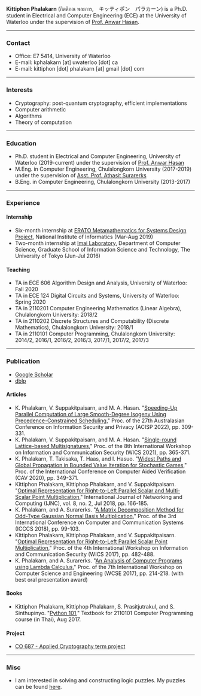 **Kittiphon Phalakarn** (กิตติภณ พละการ,　キッティポン　パラカーン) is a Ph.D. student in Electrical and Computer Engineering (ECE) at the University of Waterloo under the supervision of [Prof. Anwar Hasan](https://uwaterloo.ca/electrical-computer-engineering/profile/ahasan).

* * *

### Contact

- Office: E7 5414, University of Waterloo
- E-mail: kphalakarn [at] uwaterloo [dot] ca
- E-mail: kittiphon [dot] phalakarn [at] gmail [dot] com

* * *

### Interests

- Cryptography: post-quantum cryptography, efficient implementations
- Computer arithmetic
- Algorithms
- Theory of computation

* * *

### Education

- Ph.D. student in Electrical and Computer Engineering, University of Waterloo (2019-current) under the supervision of [Prof. Anwar Hasan](https://uwaterloo.ca/electrical-computer-engineering/profile/ahasan)
- M.Eng. in Computer Engineering, Chulalongkorn University (2017-2019) under the supervision of [Asst. Prof. Athasit Surarerks](https://www.cp.eng.chula.ac.th/~athasit/)
- B.Eng. in Computer Engineering, Chulalongkorn University (2013-2017)

* * *

### Experience

#### Internship

- Six-month internship at [ERATO Metamathematics for Systems Design Project](https://group-mmm.org/eratommsd/), National Institute of Informatics (Mar-Aug 2019)
- Two-month internship at [Imai Laboratory](http://www-imai.is.s.u-tokyo.ac.jp/), Department of Computer Science, Graduate School of Information Science and Technology, The University of Tokyo (Jun-Jul 2016)

#### Teaching

- TA in ECE 606 Algorithm Design and Analysis, University of Waterloo: Fall 2020
- TA in ECE 124 Digital Circuits and Systems, University of Waterloo: Spring 2020
- TA in 2110201 Computer Engineering Mathematics (Linear Algebra), Chulalongkorn University: 2018/2
- TA in 2110202 Discrete Structures and Computability (Discrete Mathematics), Chulalongkorn University: 2018/1
- TA in 2110101 Computer Programming, Chulalongkorn University: 2014/2, 2016/1, 2016/2, 2016/3, 2017/1, 2017/2, 2017/3

* * *

### Publication

- [Google Scholar](https://scholar.google.com/citations?user=-vdzW3kAAAAJ)
- [dblp](https://dblp.uni-trier.de/pers/hd/p/Phalakarn:Kittiphon)

#### Articles

- K. Phalakarn, V. Suppakitpaisarn, and M. A. Hasan. "[Speeding-Up Parallel Computation of Large Smooth-Degree Isogeny Using Precedence-Constrained Scheduling](https://link.springer.com/content/pdf/10.1007/978-3-031-22301-3.pdf)," Proc. of the 27th Australasian Conference on Information Security and Privacy (ACISP 2022), pp. 309-331.
- K. Phalakarn, V. Suppakitpaisarn, and M. A. Hasan. "[Single-round Lattice-based Multisignatures](https://ieeexplore.ieee.org/document/9644197)," Proc. of the 8th International Workshop on Information and Communication Security (WICS 2021), pp. 365-371.
- K. Phalakarn, T. Takisaka, T. Haas, and I. Hasuo. "[Widest Paths and Global Propagation in Bounded Value Iteration for Stochastic Games](https://link.springer.com/content/pdf/10.1007/978-3-030-53291-8_19.pdf)," Proc. of the International Conference on Computer Aided Verification (CAV 2020), pp. 349-371.
- Kittiphon Phalakarn, Kittiphop Phalakarn, and V. Suppakitpaisarn. "[Optimal Representation for Right-to-Left Parallel Scalar and Multi-Scalar Point Multiplication](http://www.ijnc.org/index.php/ijnc/article/view/179/177)," International Journal of Networking and Computing (IJNC), vol. 8, no. 2, Jul 2018, pp. 166-185.
- K. Phalakarn, and A. Surarerks. "[A Matrix Decomposition Method for Odd-Type Gaussian Normal Basis Multiplication](https://ieeexplore.ieee.org/document/8463251)," Proc. of the 3rd International Conference on Computer and Communication Systems (ICCCS 2018), pp. 99-103.
- Kittiphon Phalakarn, Kittiphop Phalakarn, and V. Suppakitpaisarn. "[Optimal Representation for Right-to-Left Parallel Scalar Point Multiplication](https://ieeexplore.ieee.org/document/8345477)," Proc. of the 4th International Workshop on Information and Communication Security (WICS 2017), pp. 482-488.
- K. Phalakarn, and A. Surarerks. "[An Analysis of Computer Programs using Lambda Calculus](https://www.scopus.com/record/display.uri?eid=2-s2.0-85027859862&origin=resultslist)," Proc. of the 7th International Workshop on Computer Science and Engineering (WCSE 2017), pp. 214-218. (with best oral presentation award)

#### Books

- Kittiphon Phalakarn, Kittiphop Phalakarn, S. Prasitjutrakul, and S. Sinthupinyo. "[Python 101](https://www.cp.eng.chula.ac.th/books/python101)," Textbook for 2110101 Computer Programming course (in Thai), Aug 2017.

#### Project

- [CO 687 - Applied Cryptography term project](https://docs.google.com/viewer?url=https://github.com/kittiphonp/kittiphonp.github.io/raw/master/CO%20687_Project_Kittiphon%20Phalakarn_v2.pdf)

* * *

### Misc

- I am interested in solving and constructing logic puzzles. My puzzles can be found [here](https://www.instagram.com/puzzles.corner/).
